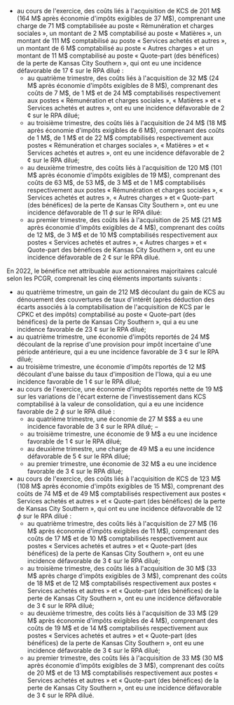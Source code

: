 - au cours de l'exercice, des coûts liés à l'acquisition de KCS de 201 M\$ (164 M\$ après économie d'impôts exigibles de 37 M\$), comprenant une charge de 71 M\$ comptabilisée au poste « Rémunération et charges sociales », un montant de 2 M\$ comptabilisé au poste « Matières », un montant de 111 M\$ comptabilisé au poste « Services achetés et autres », un montant de 6 M\$ comptabilisé au poste « Autres charges » et un montant de 11 M\$ comptabilisé au poste « Quote-part (des bénéfices) de la perte de Kansas City Southern », qui ont eu une incidence défavorable de 17 ¢ sur le RPA dilué :
  - au quatrième trimestre, des coûts liés à l'acquisition de 32 M\$ (24 M\$ après économie d'impôts exigibles de 8 M\$), comprenant des coûts de 7 M\$, de 1 M\$ et de 24 M\$ comptabilisés respectivement aux postes « Rémunération et charges sociales », « Matières » et « Services achetés et autres », ont eu une incidence défavorable de 2 ¢ sur le RPA dilué;
  - au troisième trimestre, des coûts liés à l'acquisition de 24 M\$ (18 M\$ après économie d'impôts exigibles de 6 M\$), comprenant des coûts de 1 M\$, de 1 M\$ et de 22 M\$ comptabilisés respectivement aux postes « Rémunération et charges sociales », « Matières » et « Services achetés et autres », ont eu une incidence défavorable de 2 ¢ sur le RPA dilué;
  - au deuxième trimestre, des coûts liés à l'acquisition de 120 M\$ (101 M\$ après économie d'impôts exigibles de 19 M\$), comprenant des coûts de 63 M\$, de 53 M\$, de 3 M\$ et de 1 M\$ comptabilisés respectivement aux postes « Rémunération et charges sociales », « Services achetés et autres », « Autres charges » et « Quote-part (des bénéfices) de la perte de Kansas City Southern », ont eu une incidence défavorable de 11  $\phi$ sur le RPA dilué:
  - au premier trimestre, des coûts liés à l'acquisition de 25 M\$ (21 M\$ après économie d'impôts exigibles de 4 M\$), comprenant des coûts de 12 M\$, de 3 M\$ et de 10 M\$ comptabilisés respectivement aux postes « Services achetés et autres », « Autres charges » et « Quote-part des bénéfices de Kansas City Southern », ont eu une incidence défavorable de 2 ¢ sur le RPA dilué.

En 2022, le bénéfice net attribuable aux actionnaires majoritaires calculé selon les PCGR, comprenait les cinq éléments importants suivants :

- au quatrième trimestre, un gain de 212 M\$ découlant du gain de KCS au dénouement des couvertures de taux d'intérêt (après déduction des écarts associés à la comptabilisation de l'acquisition de KCS par le CPKC et des impôts) comptabilisé au poste « Quote-part (des bénéfices) de la perte de Kansas City Southern », qui a eu une incidence favorable de 23 ¢ sur le RPA dilué;
- au quatrième trimestre, une économie d'impôts reportés de 24 M\$ découlant de la reprise d'une provision pour impôt incertaine d'une période antérieure, qui a eu une incidence favorable de 3 ¢ sur le RPA dilué;
- au troisième trimestre, une économie d'impôts reportés de 12 M\$ découlant d'une baisse du taux d'imposition de l'Iowa, qui a eu une incidence favorable de 1 ¢ sur le RPA dilué;
- au cours de l'exercice, une économie d'impôts reportés nette de 19 M\$ sur les variations de l'écart externe de l'investissement dans KCS comptabilisé à la valeur de consolidation, qui a eu une incidence favorable de 2  $\phi$  sur le RPA dilué :
  - au quatrième trimestre, une économie de 27 M $$$  a eu une incidence favorable de 3 ¢ sur le RPA dilué;  $-$
  - au troisième trimestre, une économie de 9 M\$ a eu une incidence favorable de 1 ¢ sur le RPA dilué;
  - au deuxième trimestre, une charge de 49 M\$ a eu une incidence défavorable de 5 ¢ sur le RPA dilué;
  - au premier trimestre, une économie de 32 M\$ a eu une incidence favorable de 3 ¢ sur le RPA dilué;
- au cours de l'exercice, des coûts liés à l'acquisition de KCS de 123 M\$ (108 M\$ après économie d'impôts exigibles de 15 M\$), comprenant des coûts de 74 M\$ et de 49 M\$ comptabilisés respectivement aux postes « Services achetés et autres » et « Quote-part (des bénéfices) de la perte de Kansas City Southern », qui ont eu une incidence défavorable de 12  $\phi$  sur le RPA dilué :
  - au quatrième trimestre, des coûts liés à l'acquisition de 27 M\$ (16 M\$ après économie d'impôts exigibles de 11 M\$), comprenant des coûts de 17 M\$ et de 10 M\$ comptabilisés respectivement aux postes « Services achetés et autres » et « Quote-part (des bénéfices) de la perte de Kansas City Southern », ont eu une incidence défavorable de 3 ¢ sur le RPA dilué;
  - au troisième trimestre, des coûts liés à l'acquisition de 30 M\$ (33 M\$ après charge d'impôts exigibles de 3 M\$), comprenant des coûts de 18 M\$ et de 12 M\$ comptabilisés respectivement aux postes « Services achetés et autres » et « Quote-part (des bénéfices) de la perte de Kansas City Southern », ont eu une incidence défavorable de 3 ¢ sur le RPA dilué;
  - au deuxième trimestre, des coûts liés à l'acquisition de 33 M\$ (29 M\$ après économie d'impôts exigibles de 4 M\$), comprenant des coûts de 19 M\$ et de 14 M\$ comptabilisés respectivement aux postes « Services achetés et autres » et « Quote-part (des bénéfices) de la perte de Kansas City Southern », ont eu une incidence défavorable de 3 ¢ sur le RPA dilué;
  - au premier trimestre, des coûts liés à l'acquisition de 33 M\$ (30 M\$ après économie d'impôts exigibles de 3 M\$), comprenant des coûts de 20 M\$ et de 13 M\$ comptabilisés respectivement aux postes « Services achetés et autres » et « Quote-part (des bénéfices) de la perte de Kansas City Southern », ont eu une incidence défavorable de 3 ¢ sur le RPA dilué.